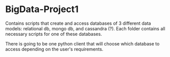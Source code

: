 # BigData-Project1
Contains scripts that create and access databases of 3 different data models: relational db, mongo db, and cassandra (?).
Each folder contains all necessary scripts for one of these databases.

There is going to be one python client that will choose which database to access depending on the user's requirements.
